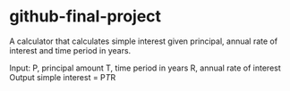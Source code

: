 # github-final-project
A calculator that calculates simple interest given principal, annual rate of interest and time period in years.

Input:
   P, principal amount
   T, time period in years
   R, annual rate of interest
Output
   simple interest = P*T*R

